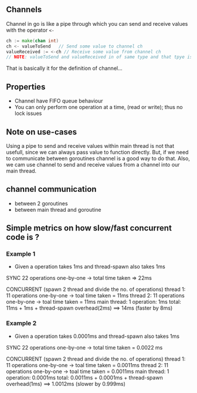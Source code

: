 ## Channels

Channel in go is like a pipe through which you can send and receive values with the operator `<-`

```go
ch := make(chan int)
ch <- valueToSend   // Send some value to channel ch
valueReceived := <-ch // Receive some value from channel ch
// NOTE: valueToSend and valueReceived in of same type and that tpye is defined at time to channel creation
```

That is basically it for the definition of channel...

## Properties
- Channel have FIFO queue behaviour
- You can only perform one operation at a time, (read or write); thus no lock issues

## Note on use-cases
Using a pipe to send and receive values within main thread is not that usefull, since we can 
always pass value to function directly.
But, if we need to communicate between goroutines channel is a good way to do that. 
Also, we cam use channel to send and receive values from a channel into our main thread.

## channel communication
- between 2 goroutines
- between main thread and goroutine
















## Simple metrics on how slow/fast concurrent code is ?

### Example 1
- Given a operation takes 1ms and thread-spawn also takes 1ms

SYNC
22 operations one-by-one -> total time taken => 22ms

CONCURRENT (spawn 2 thread and divide the no. of operations)
thread 1: 11 operations one-by-one -> toal time taken = 11ms
thread 2: 11 operations one-by-one -> toal time taken = 11ms
main thread: 1 operation: 1ms
total: 11ms +  1ms + thread-spawn overhead(2ms) ==> 14ms  (faster by 8ms)

### Example 2
- Given a operation takes 0.0001ms and thread-spawn also takes 1ms

SYNC
22 operations one-by-one -> total time taken = 0.0022 ms

CONCURRENT (spawn 2 thread and divide the no. of operations)
thread 1: 11 operations one-by-one -> toal time taken =  0.0011ms
thread 2: 11 operations one-by-one -> toal time taken =  0.0011ms
main thread: 1 operation: 0.0001ms
total: 0.0011ms + 0.0001ms + thread-spawn overhead(1ms) ==> 1.0012ms (slower by 0.999ms)